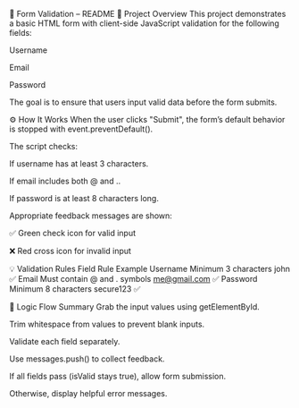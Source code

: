 📝 Form Validation – README
📌 Project Overview
This project demonstrates a basic HTML form with client-side JavaScript validation for the following fields:

Username

Email

Password

The goal is to ensure that users input valid data before the form submits.

⚙️ How It Works
When the user clicks "Submit", the form’s default behavior is stopped with event.preventDefault().

The script checks:

If username has at least 3 characters.

If email includes both @ and ..

If password is at least 8 characters long.

Appropriate feedback messages are shown:

✅ Green check icon for valid input

❌ Red cross icon for invalid input

💡 Validation Rules
Field	Rule	Example
Username	Minimum 3 characters	john ✅
Email	Must contain @ and . symbols	me@gmail.com ✅
Password	Minimum 8 characters	secure123 ✅

🔁 Logic Flow Summary
Grab the input values using getElementById.

Trim whitespace from values to prevent blank inputs.

Validate each field separately.

Use messages.push() to collect feedback.

If all fields pass (isValid stays true), allow form submission.

Otherwise, display helpful error messages.
